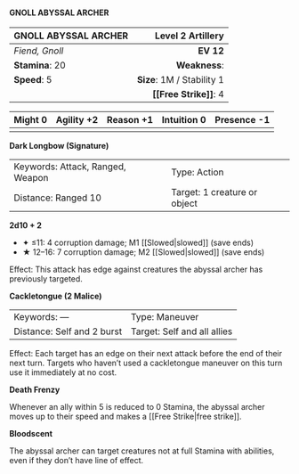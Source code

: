 #### GNOLL ABYSSAL ARCHER

| GNOLL ABYSSAL ARCHER |      **Level 2 Artillery** |
| :------------------- | -------------------------: |
| *Fiend, Gnoll*       |                  **EV 12** |
| **Stamina**: 20      |              **Weakness**: |
| **Speed**: 5         | **Size**: 1M / Stability 1 |
|                      |     **[[Free Strike]]**: 4 |

| **Might** 0 | **Agility** +2 | **Reason** +1 | **Intuition** 0 | **Presence** -1 |
| ----------- | -------------- | ------------- | --------------- | --------------- |
|             |                |               |                 |                 |

**Dark Longbow (Signature)**

|                                  |                              |
| :------------------------------- | :--------------------------- |
| Keywords: Attack, Ranged, Weapon | Type: Action                 |
| Distance: Ranged 10              | Target: 1 creature or object |

**2d10 + 2**

- ✦ ≤11: 4 corruption damage; M1 [[Slowed|slowed]] (save ends)
- ★ 12–16: 7 corruption damage; M2 [[Slowed|slowed]] (save ends)

Effect: This attack has edge against creatures the abyssal archer has previously targeted.

**Cackletongue (2 Malice)**

|                            |                             |
| :------------------------- | :-------------------------- |
| Keywords: —                | Type: Maneuver              |
| Distance: Self and 2 burst | Target: Self and all allies |

Effect: Each target has an edge on their next attack before the end of their next turn. Targets who haven’t used a cackletongue maneuver on this turn use it immediately at no cost.

**Death Frenzy**

Whenever an ally within 5 is reduced to 0 Stamina, the abyssal archer moves up to their speed and makes a [[Free Strike|free strike]].

**Bloodscent**

The abyssal archer can target creatures not at full Stamina with abilities, even if they don’t have line of effect.

